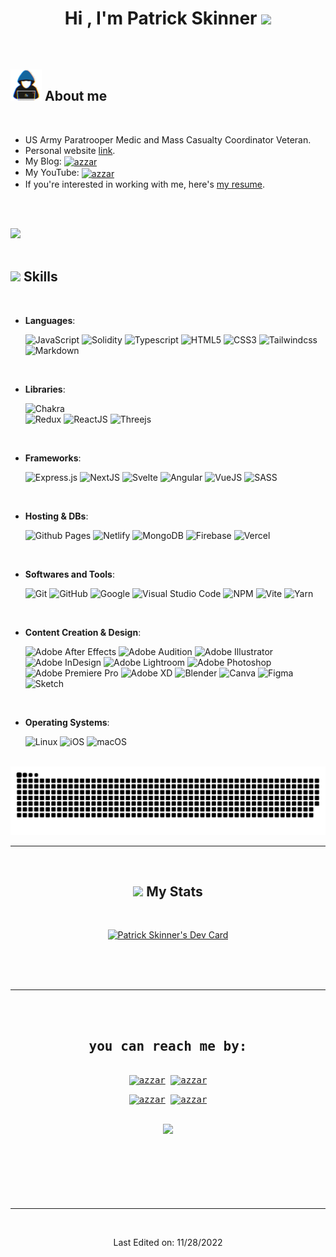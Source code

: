 <h1 align="center"><b>Hi , I'm Patrick Skinner </b><img src="https://media.giphy.com/media/hvRJCLFzcasrR4ia7z/giphy.gif" width="35"></h1>
<br>
	
## <picture><img src = "https://github.com/0xAbdulKhalid/0xAbdulKhalid/raw/main/assets/mdImages/about_me.gif" width = 50px></picture> **About me**

<br>

- US Army Paratrooper Medic and Mass Casualty Coordinator Veteran.
- Personal website [link](https://patrickskinner.tech).
- My Blog: <a href="https://blog.patrickskinner.tech" target="blank"><img align="center"
         src="https://img.shields.io/badge/Hashnode-2962FF?style=for-the-badge&logo=hashnode&logoColor=white"
         alt="azzar" height="30"/></a>
- My YouTube: <a href="https://youtube.com/@PSkinnerTech" target="blank"><img align="center"
         src="https://img.shields.io/badge/YouTube-%23FF0000.svg?style=for-the-badge&logo=YouTube&logoColor=white"
         alt="azzar" height="30"/></a>
- If you're interested in working with me, here's [my resume](https://v2.akord.com/public/vaults/active/0ZkwbmDYAfpCeTxlbclBUF0t7goVG6b_Za4K33qEnJE/gallery#public/056d9774-d04d-48c3-803c-dd0621fcfb9f).

<br><br>

<img src="https://user-images.githubusercontent.com/73097560/115834477-dbab4500-a447-11eb-908a-139a6edaec5c.gif"><br><br>

## <img src="https://media2.giphy.com/media/QssGEmpkyEOhBCb7e1/giphy.gif?cid=ecf05e47a0n3gi1bfqntqmob8g9aid1oyj2wr3ds3mg700bl&rid=giphy.gif" width ="25"><b> Skills</b>
<br>

<p align="center">

- **Languages**:
    
    ![JavaScript](https://img.shields.io/badge/JavaScript%20-%23F7DF1E.svg?style=for-the-badge&logo=javascript&logoColor=black)
    ![Solidity](https://img.shields.io/badge/Solidity-%23363636.svg?style=for-the-badge&logo=solidity&logoColor=white)
    ![Typescript](https://img.shields.io/badge/TypeScript-007ACC?style=for-the-badge&logo=typescript&logoColor=white)
    ![HTML5](https://img.shields.io/badge/HTML5%20-%23E34F26.svg?style=for-the-badge&logo=html5&logoColor=white)
    ![CSS3](https://img.shields.io/badge/CSS%20-%231572B6.svg?style=for-the-badge&logo=css3&logoColor=white)
    ![Tailwindcss](https://img.shields.io/badge/Tailwind_CSS-38B2AC?style=for-the-badge&logo=tailwind-css&logoColor=white)
    ![Markdown](https://img.shields.io/badge/Markdown-000000?style=for-the-badge&logo=markdown&logoColor=white)

<br>
	
- **Libraries**:
	
   ![Chakra](https://img.shields.io/badge/chakra-%234ED1C5.svg?style=for-the-badge&logo=chakraui&logoColor=white)	
   ![Redux](https://img.shields.io/badge/Redux-593D88?style=for-the-badge&logo=redux&logoColor=white)
   ![ReactJS](https://img.shields.io/badge/React-20232A?style=for-the-badge&logo=react&logoColor=61DAFB)
   ![Threejs](https://img.shields.io/badge/threejs-black?style=for-the-badge&logo=three.js&logoColor=white)
	
	
<br>
	
- **Frameworks**:
	
   ![Express.js](https://img.shields.io/badge/express.js-%23404d59.svg?style=for-the-badge&logo=express&logoColor=%2361DAFB)
   ![NextJS](https://img.shields.io/badge/React-20232A?style=for-the-badge&logo=react&logoColor=61DAFB)
   ![Svelte](https://img.shields.io/badge/Svelte-4A4A55?style=for-the-badge&logo=svelte&logoColor=FF3E00)
   ![Angular](https://img.shields.io/badge/Angular-DD0031?style=for-the-badge&logo=angular&logoColor=white)
   ![VueJS](https://img.shields.io/badge/Vue.js-35495E?style=for-the-badge&logo=vue.js&logoColor=4FC08D)
   ![SASS](https://img.shields.io/badge/SASS-hotpink.svg?style=for-the-badge&logo=SASS&logoColor=white)
	

<br>

- **Hosting & DBs**:

    ![Github Pages](https://img.shields.io/badge/GitHub%20Pages-%23327FC7.svg?style=for-the-badge&logo=github&logoColor=white)
    ![Netlify](https://img.shields.io/badge/netlify-%23000000.svg?style=for-the-badge&logo=netlify&logoColor=#00C7B7) 
    ![MongoDB](https://img.shields.io/badge/MongoDB-4EA94B?style=for-the-badge&logo=mongodb&logoColor=white)
    ![Firebase](https://img.shields.io/badge/Firebase-039BE5?style=for-the-badge&logo=Firebase&logoColor=white)
    ![Vercel](https://img.shields.io/badge/vercel-%23000000.svg?style=for-the-badge&logo=vercel&logoColor=white)
	
<br>

- **Softwares and Tools**:

    ![Git](https://img.shields.io/badge/git-%23F05033.svg?style=for-the-badge&logo=git&logoColor=white)
    ![GitHub](https://img.shields.io/badge/github-%23121011.svg?style=for-the-badge&logo=github&logoColor=white)
    ![Google](https://img.shields.io/badge/google-%234285F4.svg?style=for-the-badge&logo=google&logoColor=white)
    ![Visual Studio Code](https://img.shields.io/badge/Visual%20Studio%20Code-0078d7.svg?style=for-the-badge&logo=visual-studio-code&logoColor=white)
    ![NPM](https://img.shields.io/badge/NPM-%23CB3837.svg?style=for-the-badge&logo=npm&logoColor=white) 
    ![Vite](https://img.shields.io/badge/vite-%23646CFF.svg?style=for-the-badge&logo=vite&logoColor=white)
    ![Yarn](https://img.shields.io/badge/yarn-%232C8EBB.svg?style=for-the-badge&logo=yarn&logoColor=white)

	
<br>
	
- **Content Creation & Design**:
	
    ![Adobe After Effects](https://img.shields.io/badge/Adobe%20After%20Effects-9999FF.svg?style=for-the-badge&logo=Adobe%20After%20Effects&logoColor=white)
    ![Adobe Audition](https://img.shields.io/badge/Adobe%20Audition-9999FF.svg?style=for-the-badge&logo=Adobe%20Audition&logoColor=white)
    ![Adobe Illustrator](https://img.shields.io/badge/adobe%20illustrator-%23FF9A00.svg?style=for-the-badge&logo=adobe%20illustrator&logoColor=white)\
    ![Adobe InDesign](https://img.shields.io/badge/Adobe%20InDesign-49021F?style=for-the-badge&logo=adobeindesign&logoColor=white)
    ![Adobe Lightroom](https://img.shields.io/badge/Adobe%20Lightroom-31A8FF.svg?style=for-the-badge&logo=Adobe%20Lightroom&logoColor=white)
    ![Adobe Photoshop](https://img.shields.io/badge/adobe%20photoshop-%2331A8FF.svg?style=for-the-badge&logo=adobe%20photoshop&logoColor=white)
    ![Adobe Premiere Pro](https://img.shields.io/badge/Adobe%20Premiere%20Pro-9999FF.svg?style=for-thebadge&logo=Adobe%20Premiere%20Pro&logoColor=white)
    ![Adobe XD](https://img.shields.io/badge/Adobe%20XD-470137?style=for-the-badge&logo=Adobe%20XD&logoColor=#FF61F6)
    ![Blender](https://img.shields.io/badge/blender-%23F5792A.svg?style=for-the-badge&logo=blender&logoColor=white)
    ![Canva](https://img.shields.io/badge/Canva-%2300C4CC.svg?style=for-the-badge&logo=Canva&logoColor=white)
    ![Figma](https://img.shields.io/badge/figma-%23F24E1E.svg?style=for-the-badge&logo=figma&logoColor=white)
    ![Sketch](https://img.shields.io/badge/Sketch-FFB387?style=for-the-badge&logo=sketch&logoColor=black)
	
<br>
	
- **Operating Systems**:
 
    ![Linux](https://img.shields.io/badge/Linux-FCC624?style=for-the-badge&logo=linux&logoColor=black) 
    ![iOS](https://img.shields.io/badge/iOS-000000?style=for-the-badge&logo=ios&logoColor=white)
    ![macOS](https://img.shields.io/badge/mac%20os-000000?style=for-the-badge&logo=macos&logoColor=F0F0F0)

</p>

<br>

<div align="center">
  <a href="https://PSkinnerTech.github.io/PSkinnerTech/">
  <img  src="https://github.com/1999AZZAR/1999AZZAR/blob/main/resources/img/grid-snake.svg"
       alt="snake" /></a>

-----

<br>


## <img src="https://media.giphy.com/media/iY8CRBdQXODJSCERIr/giphy.gif" width="35"><b> My Stats </b>
<br>

<div align="center">

<a href="https://app.daily.dev/PSkinnerTech"><img src="https://api.daily.dev/devcards/3835626b3b244252834e5e5ce72d35ab.png?r=ozz" width="400" alt="Patrick Skinner's Dev Card"/></a>

</a>
</div>

<br>
<br>
<br>

-----

<br>
<br>

<div>
  <samp>
    <h2 align="center">you can reach me by:</h2>
    <p align="center">
      <br/>
      <a href="https://www.linkedin.com/in/patrickaskinner/" target="blank"><img align="center"
         src="https://img.shields.io/badge/linkedin-%231DA1F2.svg?style=for-the-badge&logo=linkedin&logoColor=white"
         alt="azzar" height="30"/></a>
      <a href="mailto:me@patrickskinner.tech" target="blank"><img align="center"
         src="https://img.shields.io/badge/gmail-EA4335.svg?style=for-the-badge&logo=gmail&logoColor=white"
         alt="azzar" height="30"/></a>
    </p>
  <p align="center">
      <a href="https://instagram.com/PSkinnerTech" target="blank"><img align="center"
         src="https://img.shields.io/badge/instagram-%23E4405F.svg?style=for-the-badge&logo=Instagram&logoColor=white"
         alt="azzar" height="30"/></a>
      <a href="https://twitter.com/PSkinnerTech" target="blank"><img align="center"
         src="https://img.shields.io/badge/twitter-1DA1F2.svg?style=for-the-badge&logo=twitter&logoColor=white"
         alt="azzar" height="30"/></a>
      <br>
    </p>
  </samp>
</div>

<br>
<img src="https://user-images.githubusercontent.com/73097560/115834477-dbab4500-a447-11eb-908a-139a6edaec5c.gif">
<br>
<br>
<br>

<div align='center'>

</div>
<br>
<br>
<br>
<br>

---

<br>

Last Edited on: 11/28/2022
